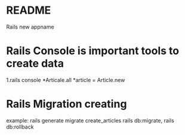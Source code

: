 # README

Rails new appname

# Rails Console is important tools to create data
1.rails console
*Articale.all
*article = Article.new

# Rails Migration creating

example: rails generate migrate create_articles
  rails db:migrate,
  rails db:rollback
